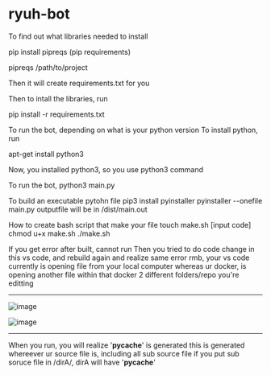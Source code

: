 # ryuh-bot

To find out what libraries needed to install

pip install pipreqs (pip requirements)

pipreqs /path/to/project

Then it will create requirements.txt for you

Then to intall the libraries, run

pip install -r requirements.txt


To run the bot, 
depending on what is your python version
To install python, run

apt-get install python3

Now, you installed python3, so you use python3 command

To run the bot,
python3 main.py


To build an executable pytohn file
pip3 install pyinstaller
pyinstaller --onefile main.py
outputfile will be in /dist/main.out

How to create bash script that make your file
touch make.sh
[input code]
chmod u+x make.sh
./make.sh

If you get error after built, cannot run
Then you tried to do code change in this vs code,
and rebuild again and realize same error
rmb, your vs code currently is opening file from your local computer
whereas ur docker, is opening another file within that docker
2 different folders/repo you're editting

------------------------
![image](https://github.com/lolzz77/ryuh-bot/assets/61287457/ed6004bb-a0bf-4aa0-b09b-6767b460afd4)

![image](https://github.com/lolzz77/ryuh-bot/assets/61287457/bd54da48-edc7-4f20-9fce-f9356ac7e1b8)

------------------------
When you run, you will realize '__pycache__' is generated
this is generated whereever ur source file is, including all sub source file
if you put sub soruce file in /dirA/,
dirA will have '__pycache__'